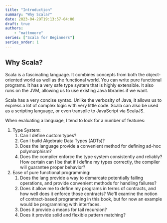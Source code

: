 ```yaml
---
title: "Introduction"
summary: "Why Scala?"
date: 2023-04-29T19:13:57-04:00
draft: true
authors:
    - "mattmoore"
series: ["Scala for Beginners"]
series_order: 1
---
```


## Why Scala?

Scala is a fascinating language. It combines concepts from both the object-oriented world as well as the functional world. You can write pure functional programs. It has a very safe type system that is highly extensible. It also runs on the JVM, allowing us to use existing Java libraries if we want.

Scala has a very concise syntax. Unlike the verbosity of Java, it allows us to express a lot of complex logic with very little code. Scala can also be used as a scripting language, or even transpile to JavaScript via ScalaJS.

When evaluating a language, I tend to look for a number of features:

1. Type System:
    1. Can I define custom types?
    2. Can I build Algebraic Data Types (ADTs)?
    3. Does the language provide a convenient method for defining ad-hoc polymorphism?
    4. Does the compiler enforce the type system consistently and reliably? How certain can I be that if I define my types correctly, the compiler will guarantee proper behavior?
2. Ease of pure functional programming:
    1. Does the lang provide a way to demarcate potentially failing operations, and provide convenient methods for handling failures?
    2. Does it allow me to define my programs in terms of contracts, and how well does it enforce those contracts? We'll examine the notion of contract-based programming in this book, but for now an example would be programming with interfaces.
    3. Does it provide a means for tail recursion?
    4. Does it provide solid and flexible pattern matching?
